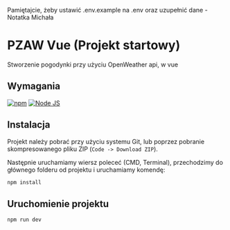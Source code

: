Pamiętajcie, żeby ustawić .env.example na .env oraz uzupełnić dane - Notatka Michała 

# PZAW Vue (Projekt startowy)

Stworzenie pogodynki przy użyciu OpenWeather api, w vue

## Wymagania

[![npm](https://img.shields.io/badge/npm-d40404?logo=npm&style=flat-square)](https://www.npmjs.com/)
[![Node JS](https://img.shields.io/badge/Node.js-339933?logo=node.js&style=flat-square&logoColor=white)](https://nodejs.org/)

## Instalacja

Projekt należy pobrać przy użyciu systemu Git, lub poprzez pobranie skompresowanego pliku ZIP (`Code -> Download ZIP`).

Następnie uruchamiamy wiersz poleceć (CMD, Terminal), przechodzimy do głównego folderu od projektu i uruchamiamy komendę:

```sh
npm install
```

## Uruchomienie projektu

```sh
npm run dev
```
